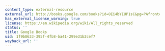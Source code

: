 ```yaml
---
content_type: external-resource
external_url: http://books.google.com/books?id=OEi4bYIUP1sC&pg=PAfrontcover
has_external_license_warning: true
license: https://en.wikipedia.org/wiki/All_rights_reserved
status: ''
title: Google Books
uid: 1f9b8633-395f-4fb8-ba41-299e31b2cef7
wayback_url: ''
---
```

